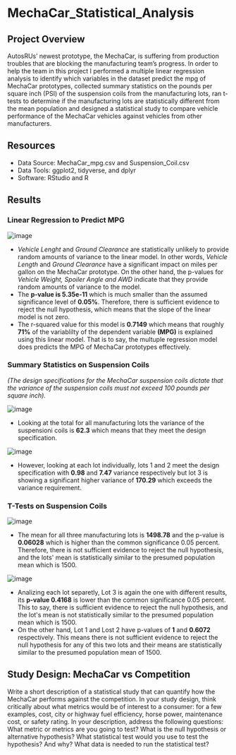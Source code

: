 # MechaCar_Statistical_Analysis

## Project Overview

AutosRUs’ newest prototype, the MechaCar, is suffering from production troubles that are blocking the manufacturing team’s progress. In order to help the team in this project I performed a multiple linear regression analysis to identify which variables in the dataset predict the mpg of MechaCar prototypes, collected summary statistics on the pounds per square inch (PSI) of the suspension coils from the manufacturing lots, ran t-tests to determine if the manufacturing lots are statistically different from the mean population and designed a statistical study to compare vehicle performance of the MechaCar vehicles against vehicles from other manufacturers. 

## Resources

- Data Source: MechaCar_mpg.csv and Suspension_Coil.csv
- Data Tools: ggplot2, tidyverse, and dplyr
- Software: RStudio and R

## Results

### Linear Regression to Predict MPG

![image](https://user-images.githubusercontent.com/91766276/153941802-a41ff45e-374f-454e-8d5f-0e0b1e53a9f0.png)

- *Vehicle Lenght* and *Ground Clearance* are statistically unlikely to provide random amounts of variance to the linear model. In other words, *Vehicle Length* and *Ground Clearance* have a significant impact on miles per gallon on the MechaCar prototype. On the other hand, the p-values for *Vehicle Weight, Spoiler Angle and AWD* indicate that they provide random amounts of variance to the model.
- The **p-value is 5.35e-11** which is much smaller than the assumed significance level of **0.05%**. Therefore, there is sufficient evidence to reject the null hypothesis, which means that the slope of the linear model is not zero.
- The r-squared value for this model is **0.7149** which means that roughly **71%** of the variablilty of the dependent variable **(MPG)** is explained using this linear model. That is to say, the multuple regression model does predicts the MPG of MechaCar prototypes effectively.


### Summary Statistics on Suspension Coils


*(The design specifications for the MechaCar suspension coils dictate that the variance of the suspension coils must not exceed 100 pounds per square inch).* 

![image](https://user-images.githubusercontent.com/91766276/153949058-35325195-83bf-4c67-a067-955c641e15bf.png)

- Looking at the total for all manufacturing lots the variance of the suspensioni coils is **62.3** which means that they meet the design specification.

![image](https://user-images.githubusercontent.com/91766276/153950252-a21faea7-8d24-45a9-82e6-da4ebbc8835b.png)

- However, looking at each lot individually, lots 1 and 2 meet the design specification with **0.98** and **7.47** variance respectively but lot 3 is showing a significant higher variance of **170.29** which exceeds the variance requirement.

### T-Tests on Suspension Coils

![image](https://user-images.githubusercontent.com/91766276/153954770-27d17fb3-23c9-440e-939f-b4dd06f9f582.png)

- The mean for all three manufacturing lots is **1498.78** and the p-value is **0.06028** which is higher than the common significance 0.05 percent. Therefore, there is not sufficient evidence to reject the null hypothesis, and the lots' mean is statistically similar to the presumed population mean which is 1500.

![image](https://user-images.githubusercontent.com/91766276/153956345-d277704f-9273-440d-8c8f-30a8023f7d23.png)

- Analizing each lot separetly, Lot 3 is again the one with different results, its **p-value 0.4168** is lower than the common significance 0.05 percent. This to say, there is sufficient evidence to reject the null hypothesis, and the lot's mean is not statistically similar to the presumed population mean which is 1500.
- On the other hand, Lot 1 and Lost 2 have p-values of **1** and **0.6072** respectively. This means there is not sufficient evidence to reject the null hypothesis for any of this two lots and their means are statistically similar to the presumed population mean of 1500.

## Study Design: MechaCar vs Competition

Write a short description of a statistical study that can quantify how the MechaCar performs against the competition. In your study design, think critically about what metrics would be of interest to a consumer: for a few examples, cost, city or highway fuel efficiency, horse power, maintenance cost, or safety rating. 
In your description, address the following questions:
What metric or metrics are you going to test?
What is the null hypothesis or alternative hypothesis?
What statistical test would you use to test the hypothesis? And why?
What data is needed to run the statistical test?

